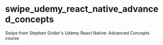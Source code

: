 # swipe_udemy_react_native_advanced_concepts
Swipe from Stephen Grider's Udemy React Native: Advanced Concepts course
